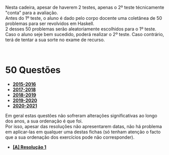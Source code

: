 Nesta cadeira, apesar de haverem 2 testes, apenas o 2º teste técnicamente "conta" para a avaliação.
<br> Antes do 1º teste, o aluno é dado pelo corpo docente uma coletânea de 50 problemas para ser revolvidos em Haskell.
<br> 2 desses 50 problemas serão aleatoriamente escolhidos para o 1º teste. Caso o aluno seje bem sucedido, poderá realizar o 2º teste. Caso contrário, terá de tentar a sua sorte no exame de recurso.

<br>

# 50 Questões
* [**2015-2016**](50_Questoes_2015-2016.pdf)
* [**2017-2018**](50_Questoes_2017-2018.pdf)
* [**2018-2019**](50_Questoes_2018-2019.pdf)
* [**2019-2020**](50_Questoes_2019-2020.pdf)
* [**2020-2021**](50_Questoes_2020-2021.pdf)

Em geral estas questões não sofreram alterações significativas ao longo dos anos, a sua ordenação é que foi.
<br> Por isso, apesar das resoluções não apresentarem datas, não há problema em aplicar-las em qualquer uma destas fichas (só tenham atenção o facto que a sua ordenação dos exercícios pode não corresponder).

* [**[A] Resolução 1**](_A_50questoesRes1.hs)
